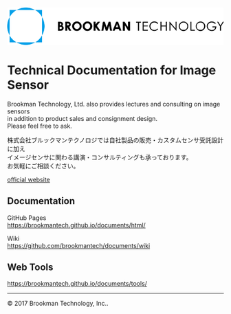 ![BT logo](/img/logo.mini.svg "logo")
# Technical Documentation for Image Sensor

Brookman Technology, Ltd. also provides lectures and consulting on image sensors  
in addition to product sales and consignment design.  
Please feel free to ask.

株式会社ブルックマンテクノロジでは自社製品の販売・カスタムセンサ受託設計に加え  
イメージセンサに関わる講演・コンサルティングも承っております。  
お気軽にご相談ください。

[official website][website]  

## Documentation

GitHub Pages  
<https://brookmantech.github.io/documents/html/>

Wiki  
<https://github.com/brookmantech/documents/wiki>

## Web Tools

<https://brookmantech.github.io/documents/tools/>



*****  

&copy; 2017 Brookman Technology, Inc..

[website]: http://brookmantech.com/top.html "Brookman Technology"

